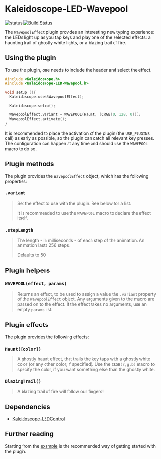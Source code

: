 # Kaleidoscope-LED-Wavepool

![status][st:experimental] [![Build Status][travis:image]][travis:status]

 [travis:image]: https://travis-ci.org/keyboardio/Kaleidoscope-LED-Wavepool.svg?branch=master
 [travis:status]: https://travis-ci.org/keyboardio/Kaleidoscope-LED-Wavepool

 [st:stable]: https://img.shields.io/badge/stable-✔-black.svg?style=flat&colorA=44cc11&colorB=494e52
 [st:broken]: https://img.shields.io/badge/broken-X-black.svg?style=flat&colorA=e05d44&colorB=494e52
 [st:experimental]: https://img.shields.io/badge/experimental----black.svg?style=flat&colorA=dfb317&colorB=494e52

The `WavepoolEffect` plugin provides an interesting new typing experience: the
LEDs light up as you tap keys and play one of the selected effects: a haunting
trail of ghostly white lights, or a blazing trail of fire.

## Using the plugin

To use the plugin, one needs to include the header and select the effect.

```c++
#include <Kaleidoscope.h>
#include <Kaleidoscope-LED-Wavepool.h>

void setup (){
  Kaleidoscope.use(&WavepoolEffect);

  Kaleidoscope.setup();

  WavepoolEffect.variant = WAVEPOOL(Haunt, (CRGB(0, 128, 0)));
  WavepoolEffect.activate();
}
```

It is recommended to place the activation of the plugin (the `USE_PLUGINS` call)
as early as possible, so the plugin can catch all relevant key presses. The
configuration can happen at any time and should use the `WAVEPOOL` macro to do so.

## Plugin methods

The plugin provides the `WavepoolEffect` object, which has the following
properties:

### `.variant`

> Set the effect to use with the plugin. See below for a list.
>
> It is recommended to use the `WAVEPOOL` macro to declare the effect itself.

### `.stepLength`

> The length - in milliseconds - of each step of the animation. An animation
> lasts 256 steps.
>
> Defaults to 50.

## Plugin helpers

### `WAVEPOOL(effect, params)`

> Returns an effect, to be used to assign a value the `.variant` property of the
> `WavepoolEffect` object. Any arguments given to the macro are passed on
> to the effect. If the effect takes no arguments, use an empty `params` list.

## Plugin effects

The plugin provides the following effects:

### `Haunt([color])`

> A ghostly haunt effect, that trails the key taps with a ghostly white color
> (or any other color, if specified). Use the `CRGB(r,g,b)` macro to specify the
> color, if you want something else than the ghostly white.

### `BlazingTrail()`

> A blazing trail of fire will follow our fingers!

## Dependencies

* [Kaleidoscope-LEDControl](https://github.com/keyboardio/Kaleidoscope-LEDControl)

## Further reading

Starting from the [example][plugin:example] is the recommended way of getting
started with the plugin.

 [plugin:example]: https://github.com/keyboardio/Kaleidoscope-LED-Wavepool/blob/master/examples/LED-Wavepool/LED-Wavepool.ino
